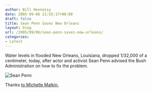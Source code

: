 ```yaml
---
author: Bill Hennessy
date: 2005-09-06 21:55:17+00:00
draft: false
title: Sean Penn Saves New Orleans
layout: blog
url: /2005/09/06/sean-penn-saves-new-orleans/
categories:
- Latest
---
```


Water levels in flooded New Orleans, Louisiana, dropped 1/32,000 of a centimeter, today, after actor and activist Sean Penn advised the Bush Administration on how to fix the problem.

![Sean Penn](/wp-content/penn.jpg)


Thanks [to Michelle Malkin.](https://michellemalkin.com/archives/003485.htm)
